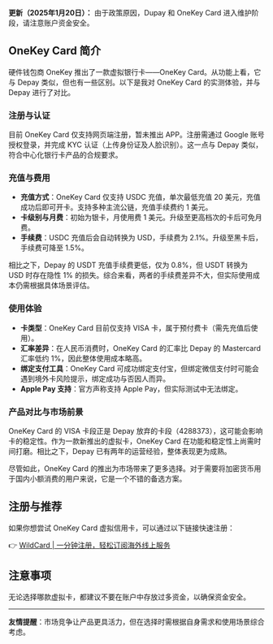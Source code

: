 **更新（2025年1月20日）：** 由于政策原因，Dupay 和 OneKey Card 进入维护阶段，请注意账户资金安全。

## OneKey Card 简介

硬件钱包商 OneKey 推出了一款虚拟银行卡——OneKey Card。从功能上看，它与 Depay 类似，但也有一些区别。以下是我对 OneKey Card 的实测体验，并与 Depay 进行了对比。

### 注册与认证

目前 OneKey Card 仅支持网页端注册，暂未推出 APP。注册需通过 Google 账号授权登录，并完成 KYC 认证（上传身份证及人脸识别）。这一点与 Depay 类似，符合中心化银行卡产品的合规要求。

### 充值与费用

- **充值方式**：OneKey Card 仅支持 USDC 充值，单次最低充值 20 美元，充值成功后即可开卡。支持多种主流公链，充值手续费约 1 美元。
- **卡级别与月费**：初始为银卡，月使用费 1 美元。升级至更高档次的卡后可免月费。
- **手续费**：USDC 充值后会自动转换为 USD，手续费为 2.1%。升级至黑卡后，手续费可降至 1.5%。

相比之下，Depay 的 USDT 充值手续费更低，仅为 0.8%，但 USDT 转换为 USD 时存在隐性 1% 的损失。综合来看，两者的手续费差异不大，但实际使用成本仍需根据具体场景评估。

### 使用体验

- **卡类型**：OneKey Card 目前仅支持 VISA 卡，属于预付费卡（需先充值后使用）。
- **汇率差异**：在人民币消费时，OneKey Card 的汇率比 Depay 的 Mastercard 汇率低约 1%，因此整体使用成本略高。
- **绑定支付工具**：OneKey Card 可成功绑定支付宝，但绑定微信支付时可能会遇到境外卡风险提示，绑定成功与否因人而异。
- **Apple Pay 支持**：官方声称支持 Apple Pay，但实际测试中无法绑定。

### 产品对比与市场前景

OneKey Card 的 VISA 卡段正是 Depay 放弃的卡段（4288373），这可能会影响卡的稳定性。作为一款新推出的虚拟卡，OneKey Card 在功能和稳定性上尚需时间打磨。相比之下，Depay 已有两年的运营经验，整体表现更为成熟。

尽管如此，OneKey Card 的推出为市场带来了更多选择。对于需要将加密货币用于国内小额消费的用户来说，它是一个不错的备选方案。

## 注册与推荐

如果你想尝试 OneKey Card 虚拟信用卡，可以通过以下链接快速注册：

👉 [WildCard | 一分钟注册，轻松订阅海外线上服务](https://bit.ly/bewildcard)

## 注意事项

无论选择哪款虚拟卡，都建议不要在账户中存放过多资金，以确保资金安全。

---
**友情提醒**：市场竞争让产品更具活力，但在选择时需根据自身需求和使用场景综合考虑。
